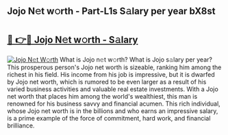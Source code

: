 ## Jojo N𝚎t w𝚘rth - Part-L1s S𝚊lary per year bX8st

# <h2><a href="http://gc4kpzm.nevu.top/?p=Jojo">🔗 👉🔴 Jojo N𝚎t w𝚘rth - S𝚊lary</a></h2>

[![Jojo N𝚎t W𝚘rth](https://i.imgur.com/Oavwk0R.jpeg)](http://gc4kpzm.nevu.top/?p=Jojo)
What is Jojo n𝚎t w𝚘rth? What is Jojo s𝚊lary per year?
This prosperous person's Jojo net worth is sizeable, ranking him among the richest in his field. His income from his job is impressive, but it is dwarfed by Jojo net worth, which is rumored to be even larger as a result of his varied business activities and valuable real estate investments. With a Jojo net worth that places him among the world's wealthiest, this man is renowned for his business savvy and financial acumen. This rich individual, whose Jojo net worth is in the billions and who earns an impressive salary, is a prime example of the force of commitment, hard work, and financial brilliance.
